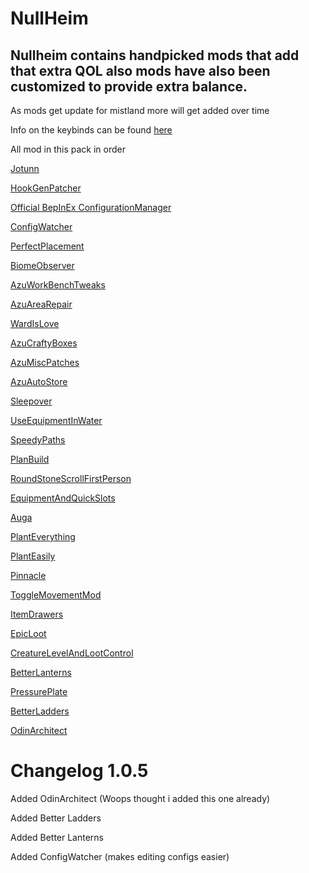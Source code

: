 # NullHeim
## Nullheim contains handpicked mods that add that extra QOL also mods have also been customized to provide extra balance.
As mods get update for mistland more will get added over time

Info on the keybinds can be found [here](https://github.com/NullifiedUser/NullHeim/wiki) 

All mod in this pack in order

[Jotunn](https://valheim.thunderstore.io/package/ValheimModding/Jotunn)

[HookGenPatcher](https://valheim.thunderstore.io/package/ValheimModding/HookGenPatcher)

[Official BepInEx ConfigurationManager](https://valheim.thunderstore.io/package/Azumatt/Official_BepInEx_ConfigurationManager)

[ConfigWatcher](https://valheim.thunderstore.io/package/Smoothbrain/ConfigWatcher/1.0.1)

[PerfectPlacement](https://valheim.thunderstore.io/package/Azumatt/PerfectPlacement)

[BiomeObserver](https://valheim.thunderstore.io/package/Azumatt/BiomeObserver)

[AzuWorkBenchTweaks](https://valheim.thunderstore.io/package/Azumatt/AzuWorkbenchTweaks)

[AzuAreaRepair](https://valheim.thunderstore.io/package/Azumatt/AzuAreaRepair)

[WardIsLove](https://valheim.thunderstore.io/package/Azumatt/WardIsLove)

[AzuCraftyBoxes](https://valheim.thunderstore.io/package/Azumatt/AzuCraftyBoxes)

[AzuMiscPatches](https://valheim.thunderstore.io/package/Azumatt/AzuMiscPatches)

[AzuAutoStore](https://valheim.thunderstore.io/package/Azumatt/AzuAutoStore)

[Sleepover](https://valheim.thunderstore.io/package/kinghfb/Sleepover)

[UseEquipmentInWater](https://valheim.thunderstore.io/package/LVH-IT/UseEquipmentInWater)

[SpeedyPaths](https://valheim.thunderstore.io/package/Nextek/SpeedyPaths)

[PlanBuild](https://valheim.thunderstore.io/package/MathiasDecrock/PlanBuild)

[RoundStoneScrollFirstPerson](https://valheim.thunderstore.io/package/RoundStone/RoundStoneScrollFirstPerson)

[EquipmentAndQuickSlots](https://valheim.thunderstore.io/package/RandyKnapp/EquipmentAndQuickSlots)

[Auga](https://valheim.thunderstore.io/package/RandyKnapp/Auga)

[PlantEverything](https://valheim.thunderstore.io/package/Advize/PlantEverything)

[PlantEasily](https://valheim.thunderstore.io/package/Advize/PlantEasily)

[Pinnacle](https://valheim.thunderstore.io/package/ComfyMods/Pinnacle)

[ToggleMovementMod](https://valheim.thunderstore.io/package/GetOffMyLawn/ToggleMovementMod)

[ItemDrawers](https://valheim.thunderstore.io/package/makail/ItemDrawers)

[EpicLoot](https://valheim.thunderstore.io/package/RandyKnapp/EpicLoot)

[CreatureLevelAndLootControl](https://valheim.thunderstore.io/package/Smoothbrain/CreatureLevelAndLootControl)

[BetterLanterns](https://valheim.thunderstore.io/package/OdinPlus/BetterLanterns/1.0.3)

[PressurePlate](https://valheim.thunderstore.io/package/MSchmoecker/PressurePlate)

[BetterLadders](https://valheim.thunderstore.io/package/Amar1729/BetterLadders)

[OdinArchitect](https://valheim.thunderstore.io/package/OdinPlus/OdinArchitect)

# Changelog 1.0.5

Added OdinArchitect (Woops thought i added this one already)

Added Better Ladders

Added Better Lanterns

Added ConfigWatcher (makes editing configs easier)
